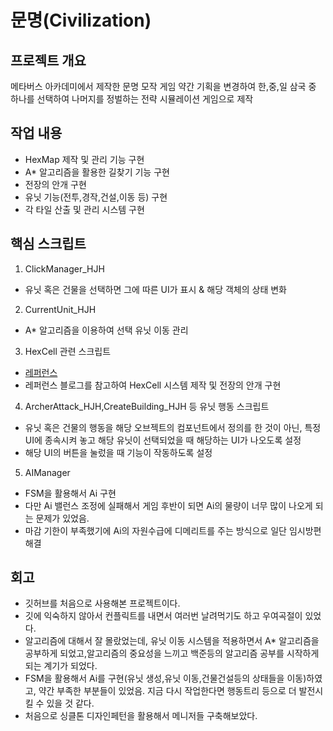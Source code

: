 # 문명(Civilization)

## 프로젝트 개요
메타버스 아카데미에서 제작한 문명 모작 게임
약간 기획을 변경하여 한,중,일 삼국 중 하나를 선택하여 나머지를 정벌하는 전략 시뮬레이션 게임으로 제작
## 작업 내용
- HexMap 제작 및 관리 기능 구현
- A* 알고리즘을 활용한 길찾기 기능 구현
- 전장의 안개 구현
- 유닛 기능(전투,경작,건설,이동 등) 구현
- 각 타일 산출 및 관리 시스템 구현

## 핵심 스크립트
1. ClickManager_HJH
- 유닛 혹은 건물을 선택하면 그에 따른 UI가 표시 & 해당 객체의 상태 변화
2. CurrentUnit_HJH
- A* 알고리즘을 이용하여 선택 유닛 이동 관리
3. HexCell 관련 스크립트
- [레퍼런스](https://catlikecoding.com/unity/tutorials/hex-map/)
- 레퍼런스 블로그를 참고하여 HexCell 시스템 제작 및 전장의 안개 구현
4. ArcherAttack_HJH,CreateBuilding_HJH 등 유닛 행동 스크립트
- 유닛 혹은 건물의 행동을 해당 오브젝트의 컴포넌트에서 정의를 한 것이 아닌, 특정 UI에 종속시켜 놓고 해당 유닛이 선택되었을 때 해당하는 UI가 나오도록 설정
- 해당 UI의 버튼을 눌렀을 때 기능이 작동하도록 설정
5. AIManager
- FSM을 활용해서 Ai 구현
- 다만 Ai 밸런스 조정에 실패해서 게임 후반이 되면 Ai의 물량이 너무 많이 나오게 되는 문제가 있었음.
- 마감 기한이 부족했기에 Ai의 자원수급에 디메리트를 주는 방식으로 일단 임시방편 해결

## 회고
- 깃허브를 처음으로 사용해본 프로젝트이다.
- 깃에 익숙하지 않아서 컨플릭트를 내면서 여러번 날려먹기도 하고 우여곡절이 있었다.
- 알고리즘에 대해서 잘 몰랐었는데, 유닛 이동 시스템을 적용하면서 A* 알고리즘을 공부하게 되었고,알고리즘의 중요성을 느끼고 백준등의 알고리즘 공부를 시작하게 되는 계기가 되었다.
- FSM을 활용해서 Ai를 구현(유닛 생성,유닛 이동,건물건설등의 상태들을 이동)하였고, 약간 부족한 부분들이 있었음. 지금 다시 작업한다면 행동트리 등으로 더 발전시킬 수 있을 것 같다. 
- 처음으로 싱클톤 디자인페턴을 활용해서 메니저들 구축해보았다.
